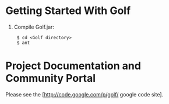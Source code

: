 Getting Started With Golf
=========================

1. Compile Golf.jar:
        
        $ cd <Golf directory>
        $ ant

Project Documentation and Community Portal
==========================================

Please see the [http://code.google.com/p/golf/ google code site].
